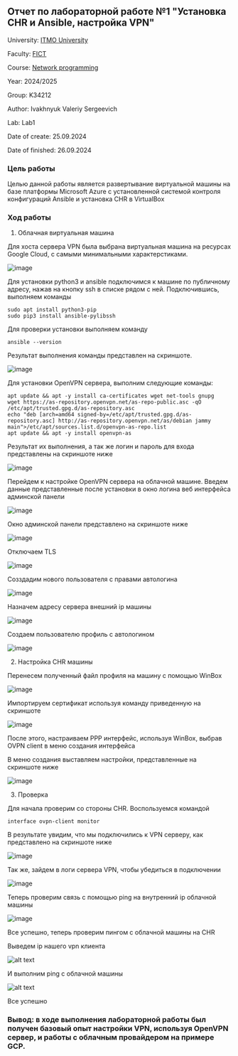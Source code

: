 ## Отчет по лабораторной работе №1 "Установка CHR и Ansible, настройка VPN"

University: [ITMO University](https://itmo.ru/ru/)

Faculty: [FICT](https://fict.itmo.ru)

Course: [Network programming](https://github.com/itmo-ict-faculty/network-programming)

Year: 2024/2025

Group: K34212

Author: Ivakhnyuk Valeriy Sergeevich

Lab: Lab1

Date of create: 25.09.2024

Date of finished: 26.09.2024

### Цель работы
Целью данной работы является развертывание виртуальной машины на базе платформы Microsoft Azure с установленной системой контроля конфигураций Ansible и установка CHR в VirtualBox

### Ход работы

1. Облачная виртуальная машина

Для хоста сервера VPN была выбрана виртуальная машина на ресурсах Google Cloud, с самыми минимальными характерстиками. 

<img alt="image" src="./assets/1.png">

Для установки python3 и ansible подключимся к машине по публичному адресу, нажав на кнопку ssh в списке рядом с ней.
Подключившись, выполняем команды

```
sudo apt install python3-pip
sudo pip3 install ansible-pylibssh
```

Для проверки установки выполняем команду 
```
ansible --version
```
Результат выполнения команды представлен на скриншоте.

<img alt="image" src="./assets/2.png">

Для установки OpenVPN сервера, выполним следующие команды:

```
apt update && apt -y install ca-certificates wget net-tools gnupg
wget https://as-repository.openvpn.net/as-repo-public.asc -qO /etc/apt/trusted.gpg.d/as-repository.asc
echo "deb [arch=amd64 signed-by=/etc/apt/trusted.gpg.d/as-repository.asc] http://as-repository.openvpn.net/as/debian jammy main">/etc/apt/sources.list.d/openvpn-as-repo.list
apt update && apt -y install openvpn-as
```

Результат их выполнения, а так же логин и пароль для входа представлены на скриншоте ниже

<img alt="image" src="./assets/4.png">

Перейдем к настройке OpenVPN сервера на облачной машине.
Введем данные представленные после установки в окно логина веб интерфейса админской панели

<img alt="image" src="./assets/6.png">

Окно админской панели представлено на скриншоте ниже

<img alt="image" src="./assets/7.png">

Отключаем TLS

<img alt="image" src="./assets/8.png">

Созздадим нового пользователя с правами автологина

<img alt="image" src="./assets/10.png">

Назначем адресу сервера внешний ip машины 

<img alt="image" src="./assets/18.png">

Создаем пользователю профиль с автологином

<img alt="image" src="./assets/11.png">

2. Настройка CHR машины

Перенесем полученный файл профиля на машину с помощью WinBox

<img alt="image" src="./assets/25.png">

Импортируем сертификат используя команду приведенную на скриншоте 

<img alt="image" src="./assets/16.png">

После этого, настраиваем PPP интерфейс, используя WinBox, выбрав OVPN client в меню создания интерфейса

В меню создания выставляем настройки, представленные на скриншоте ниже

<img alt="image" src="./assets/24.png">

3. Проверка

Для начала проверим со стороны CHR.
Воспользуемся командой 
```
interface ovpn-client monitor
```

В результате увидим, что мы подключились к VPN серверу, как представлено на скриншоте ниже

<img alt="image" src="./assets/19.png">

Так же, зайдем в логи сервера VPN, чтобы убедиться в подключении

<img alt="image" src="./assets/20.png">

Теперь проверим связь с помощью ping на внутренний ip облачной машины

![image](assets/23.png)

Все успешно, теперь проверим пингом с облачной машины на CHR

Выведем ip нашего vpn клиента

![alt text](assets/image2.png)

И выполним ping с облачной машины

![alt text](assets/image.png)

Все успешно

### Вывод: в ходе выполнения лабораторной работы был получен базовый опыт настройки VPN, используя OpenVPN сервер, и работы с облачным провайдером на примере GCP.